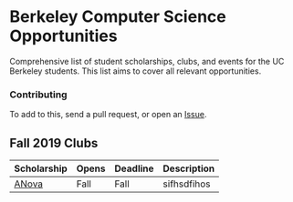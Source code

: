 # Berkeley Computer Science Opportunities
Comprehensive list of student scholarships, clubs, and events for the UC Berkeley students. This list aims
to cover all relevant opportunities.

### Contributing

To add to this, send a pull request, or open an
[Issue](https://github.com/rubywerman/berkeley_cs_opportunities/issues).

## Fall 2019 Clubs 

| Scholarship | Opens | Deadline | Description |
| --- | --- | --- | --- |
| [ANova](https://www.berkeleyanova.org/) | Fall | Fall | sifhsdfihos| 
